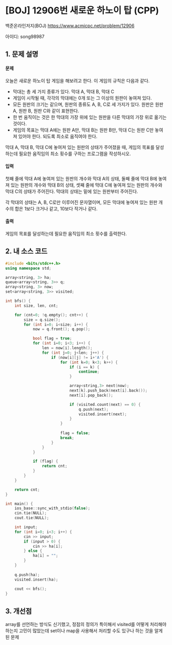 # [BOJ] 12906번 새로운 하노이 탑 (CPP)


백준온라인저지(BOJ) https://www.acmicpc.net/problem/12906


아이디: song98987


## 1. 문제 설명

#### 문제
오늘은 새로운 하노이 탑 게임을 해보려고 한다. 이 게임의 규칙은 다음과 같다.

* 막대는 총 세 가지 종류가 있다. 막대 A, 막대 B, 막대 C
* 게임이 시작될 때, 각각의 막대에는 0개 또는 그 이상의 원판이 놓여져 있다.
* 모든 원판의 크기는 같으며, 원판의 종류도 A, B, C로 세 가지가 있다. 원판은 원판 A, 원판 B, 원판 C와 같이 표현한다.
* 한 번 움직이는 것은 한 막대의 가장 위에 있는 원판을 다른 막대의 가장 위로 옮기는 것이다.
* 게임의 목표는 막대 A에는 원판 A만, 막대 B는 원판 B만, 막대 C는 원판 C만 놓여져 있어야 한다.
되도록 최소로 움직여야 한다.

막대 A, 막대 B, 막대 C에 놓여져 있는 원판의 상태가 주어졌을 때, 게임의 목표를 달성하는데 필요한 움직임의 최소 횟수를 구하는 프로그램을 작성하시오.

#### 입력
첫째 줄에 막대 A에 놓여져 있는 원판의 개수와 막대 A의 상태, 둘째 줄에 막대 B에 놓여져 있는 원판의 개수와 막대 B의 상태, 셋째 줄에 막대 C에 놓여져 있는 원판의 개수와 막대 C의 상태가 주어진다. 막대의 상태는 밑에 있는 원판부터 주어진다.

각 막대의 상태는 A, B, C로만 이루어진 문자열이며, 모든 막대에 놓여져 있는 원판 개수의 합은 1보다 크거나 같고, 10보다 작거나 같다.

#### 출력
게임의 목표를 달성하는데 필요한 움직임의 최소 횟수를 출력한다.


## 2. 내 소스 코드

```c++
#include <bits/stdc++.h>
using namespace std;

array<string, 3> ha;
queue<array<string, 3>> q;
array<string, 3> now;
set<array<string, 3>> visited;

int bfs() {
    int size, len, cnt;

    for (cnt=0; !q.empty(); cnt++) {
        size = q.size();
        for (int i=0; i<size; i++) {
            now = q.front(); q.pop();

            bool flag = true;
            for (int i=0; i<3; i++) {
                len = now[i].length();
                for (int j=0; j<len; j++) {
                    if (now[i][j] != i+'A') {
                        for (int k=0; k<3; k++) {
                            if (i == k) {
                                continue;
                            }

                            array<string,3> next(now);
                            next[k].push_back(next[i].back());
                            next[i].pop_back();

                            if (visited.count(next) == 0) {
                                q.push(next);
                                visited.insert(next);
                            }
                        }
                    
                        flag = false;
                        break;
                    }
                }
            }

            if (flag) {
                return cnt;
            }
        }
    }

    return cnt;
}

int main() {
    ios_base::sync_with_stdio(false);
    cin.tie(NULL);
    cout.tie(NULL);

    int input;
    for (int i=0; i<3; i++) {
        cin >> input;
        if (input > 0) {
            cin >> ha[i];
        } else {
            ha[i] = "";
        }
    }
        
    q.push(ha);
    visited.insert(ha);
    
    cout << bfs();
}
```

## 3. 개선점

array를 선언하는 방식도 신기했고, 정점의 정의가 특이해서 visited를 어떻게 처리해야 하는지 고민이 많았는데 set이나 map을 사용해서 처리할 수도 있구나 하는 것을 알게된 문제